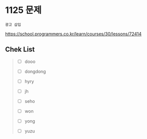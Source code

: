 # 1125 문제

```
광고 삽입
```

https://school.programmers.co.kr/learn/courses/30/lessons/72414

## Chek List

> - [ ] dooo
> 
> - [ ] dongdong
> 
> - [ ] hyry
> 
> - [ ] jh
> 
> - [ ] seho
> 
> - [ ] won
> 
> - [ ] yong
> 
> - [ ] yuzu
